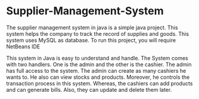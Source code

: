 # Supplier-Management-System




The supplier management system in java is a simple java project. This system helps the company to track the record of supplies and goods. This system uses MySQL as database. To run this project, you will require NetBeans IDE



This system in Java is easy to understand and handle. The System comes with two handlers. One is the admin and the other is the cashier. The admin has full access to the system. The admin can create as many cashiers he wants to. He also can view stocks and products. Moreover, he controls the transaction process in this system. Whereas, the cashiers can add products and can generate bills. Also, they can update and delete them later.
